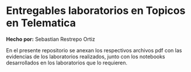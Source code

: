 # Entregables laboratorios en Topicos en Telematica

**Hecho por:** Sebastian Restrepo Ortiz 

En el presente repositorio se anexan los respectivos archivos pdf con las evidencias de los laboratorios realizados, junto con los notebooks desarrollados en los laboratorios que lo requieren.
